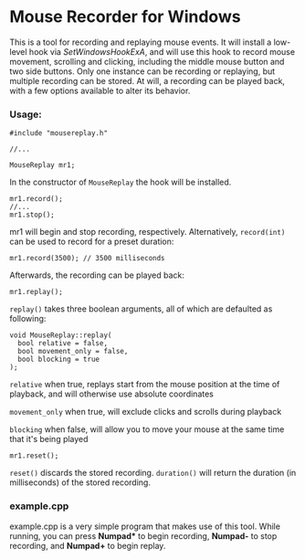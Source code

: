 # Mouse Recorder for Windows
This is a tool for recording and replaying mouse events. It will install a low-level hook via _SetWindowsHookExA_, and will use this hook to record mouse movement, scrolling and clicking, including the middle mouse button and two side buttons. Only one instance can be recording or replaying, but multiple recording can be stored. At will, a recording can be played back, with a few options available to alter its behavior.

### Usage:
```
#include "mousereplay.h"

//...

MouseReplay mr1;
```
In the constructor of ```MouseReplay``` the hook will be installed.

```
mr1.record();
//...
mr1.stop();
```
mr1 will begin and stop recording, respectively. Alternatively, ```record(int)``` can be used to record for a preset duration:
```
mr1.record(3500); // 3500 milliseconds
```

Afterwards, the recording can be played back:
```
mr1.replay();
```
```replay()``` takes three boolean arguments, all of which are defaulted as following:
```
void MouseReplay::replay(
  bool relative = false,
  bool movement_only = false,
  bool blocking = true
);
```
```relative``` when true, replays start from the mouse position at the time of playback, and will otherwise use absolute coordinates

```movement_only``` when true, will exclude clicks and scrolls during playback

```blocking``` when false, will allow you to move your mouse at the same time that it's being played

```
mr1.reset();
```
```reset()``` discards the stored recording. ```duration()``` will return the duration (in milliseconds) of the stored recording.



### example.cpp
example.cpp is a very simple program that makes use of this tool. While running, you can press __Numpad*__ to begin recording, __Numpad-__ to stop recording, and __Numpad+__ to begin replay.
